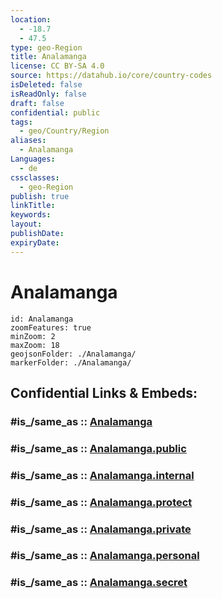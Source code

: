 ```yaml
---
location:
  - -18.7
  - 47.5
type: geo-Region
title: Analamanga
license: CC BY-SA 4.0
source: https://datahub.io/core/country-codes
isDeleted: false
isReadOnly: false
draft: false
confidential: public
tags:
  - geo/Country/Region
aliases:
  - Analamanga
Languages:
  - de
cssclasses:
  - geo-Region
publish: true
linkTitle:
keywords:
layout:
publishDate:
expiryDate:
---
```


# Analamanga

```leaflet
id: Analamanga
zoomFeatures: true 
minZoom: 2 
maxZoom: 18
geojsonFolder: ./Analamanga/
markerFolder: ./Analamanga/
```


## Confidential Links & Embeds: 

### #is_/same_as :: [Analamanga](/_Standards/Earth/Continent/Africa/Africa~East/Madagascar/Provinces~Madagascar/Antananarivo/counties~Antananarivo/Analamanga.md) 

### #is_/same_as :: [Analamanga.public](/_public/Earth/Continent/Africa/Africa~East/Madagascar/Provinces~Madagascar/Antananarivo/counties~Antananarivo/Analamanga.public.md) 

### #is_/same_as :: [Analamanga.internal](/_internal/Earth/Continent/Africa/Africa~East/Madagascar/Provinces~Madagascar/Antananarivo/counties~Antananarivo/Analamanga.internal.md) 

### #is_/same_as :: [Analamanga.protect](/_protect/Earth/Continent/Africa/Africa~East/Madagascar/Provinces~Madagascar/Antananarivo/counties~Antananarivo/Analamanga.protect.md) 

### #is_/same_as :: [Analamanga.private](/_private/Earth/Continent/Africa/Africa~East/Madagascar/Provinces~Madagascar/Antananarivo/counties~Antananarivo/Analamanga.private.md) 

### #is_/same_as :: [Analamanga.personal](/_personal/Earth/Continent/Africa/Africa~East/Madagascar/Provinces~Madagascar/Antananarivo/counties~Antananarivo/Analamanga.personal.md) 

### #is_/same_as :: [Analamanga.secret](/_secret/Earth/Continent/Africa/Africa~East/Madagascar/Provinces~Madagascar/Antananarivo/counties~Antananarivo/Analamanga.secret.md)


